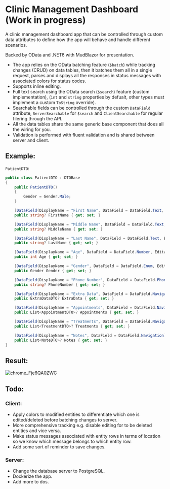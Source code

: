 # Clinic Management Dashboard (Work in progress)
A clinic management dashboard app that can be controlled through custom data attributes to define how the app will behave and handle different scenarios. 

Backed by OData and .NET6 with MudBlazor for presentation.

- The app relies on the OData batching feature (`$batch`) while tracking changes (CRUD) on data tables, then it batches them all in a single request, parses and displays all the responses in status messages with associated colors for status codes.
- Supports inline editing.
- Full text search using the OData search (`$search`) feature (custom implementation), (`int` and `string` properties by defualt, other types must implement a custom `ToString` override).
- Searchable fields can be controlled through the custom `DataField` attribute, `ServerSearchable` for `$search` and `ClientSearchable` for regular filering through the API.
- All the data tables share the same generic base component that does all the wiring for you.
- Validation is performed with fluent validation and is shared between server and client.

## Example:
`PatientDTO`:
```csharp
public class PatientDTO : DTOBase
{
    public PatientDTO()
    {
        Gender = Gender.Male;
    }

    [DataField(DisplayName = "First Name", DataField = DataField.Text, Editable = true, ClientSearchable = true, ServerSearchable = true)]
    public string? FirstName { get; set; }

    [DataField(DisplayName = "Middle Name", DataField = DataField.Text, Editable = true, ClientSearchable = true, ServerSearchable = true)]
    public string? MiddleName { get; set; }

    [DataField(DisplayName = "Last Name", DataField = DataField.Text, Editable = true, ClientSearchable = true, ServerSearchable = true)]
    public string? LastName { get; set; }

    [DataField(DisplayName = "Age", DataField = DataField.Number, Editable = true, ClientSearchable = true, ServerSearchable = true)]
    public int Age { get; set; }

    [DataField(DisplayName = "Gender", DataField = DataField.Enum, Editable = true, ClientSearchable = true, ServerSearchable = true)]
    public Gender Gender { get; set; }

    [DataField(DisplayName = "Phone Number", DataField = DataField.PhoneNumber, Editable = true, ClientSearchable = true, ServerSearchable = true)]
    public string? PhoneNumber { get; set; }

    [DataField(DisplayName = "Extra Data", DataField = DataField.Navigation)]
    public ExtraDataDTO? ExtraData { get; set; }

    [DataField(DisplayName = "Appointments", DataField = DataField.Navigation)]
    public List<AppointmentDTO>? Appointments { get; set; }

    [DataField(DisplayName = "Treatments", DataField = DataField.Navigation)]
    public List<TreatmentDTO>? Treatments { get; set; }

    [DataField(DisplayName = "Notes", DataField = DataField.Navigation)]
    public List<NoteDTO>? Notes { get; set; }
}

```
## Result:
![chrome_Fje6QA0ZWC](https://user-images.githubusercontent.com/38891601/160287557-cfe8c2a4-2818-492f-87f1-fe3dbbd238d4.gif)

## Todo:
### Client:
- Apply colors to modified entities to differentiate which one is edited/deleted before batching changes to server.
- More comprehensive tracking e.g. disable editing for to be deleted entities and vice versa.
- Make status messages associated with entity rows in terms of location so we know which message belongs to which entity row.
- Add some sort of reminder to save changes.
### Server:
- Change the database server to PostgreSQL.
- Dockerize the app.
- Add more to dos.
